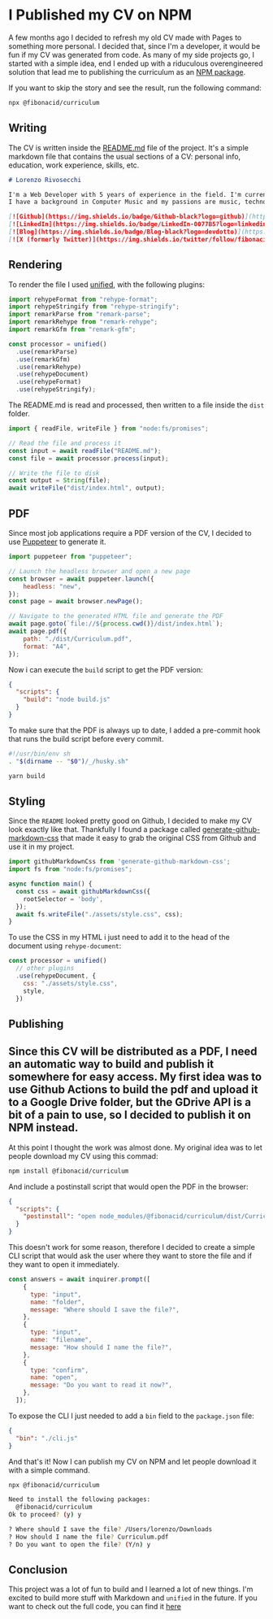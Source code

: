 # I Published my CV on NPM

A few months ago I decided to refresh my old CV made with Pages to something more personal. I decided that, since I'm a developer, it would be fun if my CV was generated from code. As many of my side projects go, I started with a simple idea, end I ended up with a riduculous overengineered solution that lead me to publishing the curriculum as an [NPM package](https://www.npmjs.com/package/@fibonacid/curriculum).

If you want to skip the story and see the result, run the following command:

```bash
npx @fibonacid/curriculum
```

## Writing

The CV is written inside the [README.md](https://github.com/fibonacid/curriculum/blob/18e569d9e58bf6ecccd2b1748591ef47ae828193/README.md) file of the project.
It's a simple markdown file that contains the usual sections of a CV: personal info, education, work experience, skills, etc.

```markdown
# Lorenzo Rivosecchi

I'm a Web Developer with 5 years of experience in the field. I'm currently working at [Assist Digital](https://assistdigital.com) as a Frontend Developer.
I have a background in Computer Music and my passions are music, technology and design.

[![Github](https://img.shields.io/badge/Github-black?logo=github)](https://github.com/fibonacid)
[![LinkedIn](https://img.shields.io/badge/LinkedIn-0077B5?logo=linkedin)](https://www.linkedin.com/in/lorenzo-rivosecchi/)
[![Blog](https://img.shields.io/badge/Blog-black?logo=devdotto)](https://dev.to/fibonacid)
[![X (formerly Twitter)](https://img.shields.io/twitter/follow/fibonacid)](https://twitter.com/fibonacid)
```

## Rendering

To render the file I used [unified](https://unifiedjs.com/), with the following plugins:

```javascript
import rehypeFormat from "rehype-format";
import rehypeStringify from "rehype-stringify";
import remarkParse from "remark-parse";
import remarkRehype from "remark-rehype";
import remarkGfm from "remark-gfm";

const processor = unified()
  .use(remarkParse)
  .use(remarkGfm)
  .use(remarkRehype)
  .use(rehypeDocument)
  .use(rehypeFormat)
  .use(rehypeStringify);
```

The README.md is read and processed, then written to a file inside the `dist` folder.

```javascript
import { readFile, writeFile } from "node:fs/promises";

// Read the file and process it
const input = await readFile("README.md");
const file = await processor.process(input);

// Write the file to disk
const output = String(file);
await writeFile("dist/index.html", output);
```

## PDF

Since most job applications require a PDF version of the CV, I decided to use [Puppeteer](https://pptr.dev/) to generate it.

```javascript
import puppeteer from "puppeteer";

// Launch the headless browser and open a new page
const browser = await puppeteer.launch({
    headless: "new",
});
const page = await browser.newPage();

// Navigate to the generated HTML file and generate the PDF
await page.goto(`file://${process.cwd()}/dist/index.html`);
await page.pdf({
    path: "./dist/Curriculum.pdf",
    format: "A4",
});
```

Now i can execute the `build` script to get the PDF version:

```json
{
  "scripts": {
    "build": "node build.js"
  }
}
```

To make sure that the PDF is always up to date, I added a pre-commit hook that runs the build script before every commit.

```bash
#!/usr/bin/env sh
. "$(dirname -- "$0")/_/husky.sh"

yarn build 
```

## Styling

Since the `README` looked pretty good on Github, I decided to make my CV look exactly like that. Thankfully I found a package called [generate-github-markdown-css](https://www.npmjs.com/package/generate-github-markdown-css) that made it easy to grab the original CSS from Github and use it in my project.

```javascript
import githubMarkdownCss from 'generate-github-markdown-css';
import fs from "node:fs/promises";

async function main() {
  const css = await githubMarkdownCss({
    rootSelector = 'body',
  });
  await fs.writeFile("./assets/style.css", css);
}
```

To use the CSS in my HTML i just need to add it to the head of the document using `rehype-document`:

```javascript
const processor = unified()
  // other plugins
  .use(rehypeDocument, {
    css: "./assets/style.css",
    style,
  })
```

## Publishing

Since this CV will be distributed as a PDF, I need an automatic way to build and publish it somewhere for easy access. My first idea was to use Github Actions to build the pdf and upload it to a Google Drive folder, but the GDrive API is a bit of a pain to use, so I decided to publish it on NPM instead.
---

At this point I thought the work was almost done. My original idea was to let people download my CV using this commad:

```bash
npm install @fibonacid/curriculum
```

And include a postinstall script that would open the PDF in the browser:

```json
{
  "scripts": {
    "postinstall": "open node_modules/@fibonacid/curriculum/dist/Curriculum.pdf"
  }
}
```

This doesn't work for some reason, therefore I decided to create a simple CLI script that would ask the user where they want to store the file and if they want to open it immediately.

```javascript
const answers = await inquirer.prompt([
    {
      type: "input",
      name: "folder",
      message: "Where should I save the file?",
    },
    {
      type: "input",
      name: "filename",
      message: "How should I name the file?",
    },
    {
      type: "confirm",
      name: "open",
      message: "Do you want to read it now?",
    },
  ]);
```

To expose the CLI I just needed to add a `bin` field to the `package.json` file:

```json
{
  "bin": "./cli.js"
}
```

And that's it! Now I can publish my CV on NPM and let people download it with a simple command.

```bash
npx @fibonacid/curriculum

Need to install the following packages:
  @fibonacid/curriculum
Ok to proceed? (y) y

? Where should I save the file? /Users/lorenzo/Downloads
? How should I name the file? Curriculum.pdf
? Do you want to open the file? (Y/n) y
```

## Conclusion

This project was a lot of fun to build and I learned a lot of new things. I'm excited to build more stuff with Markdown and `unified` in the future. If you want to check out the full code, you can find it [here](https://github.com/fibonacid/curriculum)

